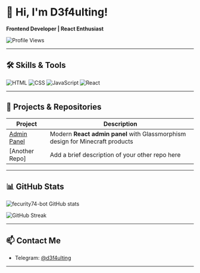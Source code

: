 # 👋 Hi, I'm **D3f4ulting!**

**Frontend Developer | React Enthusiast**

![Profile Views](https://komarev.com/ghpvc/?username=fecurity74-bot&color=blueviolet)

---

## 🛠️ Skills & Tools

<p>
  <img alt="HTML" src="https://img.shields.io/badge/HTML5-E34F26?style=for-the-badge&logo=html5&logoColor=white"/>
  <img alt="CSS" src="https://img.shields.io/badge/CSS3-1572B6?style=for-the-badge&logo=css3&logoColor=white"/>
  <img alt="JavaScript" src="https://img.shields.io/badge/JavaScript-F7DF1E?style=for-the-badge&logo=javascript&logoColor=black"/>
  <img alt="React" src="https://img.shields.io/badge/React-61DAFB?style=for-the-badge&logo=react&logoColor=black"/>
</p>

---

## 🔗 Projects & Repositories

| Project | Description |
|---------|-------------|
| [Admin Panel](https://github.com/fecurity74-bot/Admin-Panel) | Modern **React admin panel** with Glassmorphism design for Minecraft products |
| [Another Repo] | Add a brief description of your other repo here |

---

## 📊 GitHub Stats

![fecurity74-bot GitHub stats](https://github-readme-stats.vercel.app/api?username=fecurity74-bot&show_icons=true&theme=radical&hide_title=false&count_private=true&hide_rank=false)

![GitHub Streak](https://github-readme-streak-stats.herokuapp.com/?user=fecurity74-bot&theme=radical)

---

## 📫 Contact Me

- Telegram: [@d3f4ulting](https://t.me/d3f4ulting)  

---
